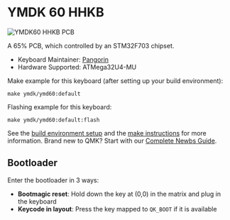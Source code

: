 # YMDK 60 HHKB

![YMDK60 HHKB PCB]()

A 65% PCB, which controlled by an STM32F703 chipset.

* Keyboard Maintainer: [Pangorin](https://github.com/pangorin)
* Hardware Supported: ATMega32U4-MU

Make example for this keyboard (after setting up your build environment):

    make ymdk/ymd60:default

Flashing example for this keyboard:

    make ymdk/ymd60:default:flash

See the [build environment setup](https://docs.qmk.fm/#/getting_started_build_tools) and the [make instructions](https://docs.qmk.fm/#/getting_started_make_guide) for more information. Brand new to QMK? Start with our [Complete Newbs Guide](https://docs.qmk.fm/#/newbs).

## Bootloader

Enter the bootloader in 3 ways:

* **Bootmagic reset**: Hold down the key at (0,0) in the matrix and plug in the keyboard
* **Keycode in layout**: Press the key mapped to `QK_BOOT` if it is available
